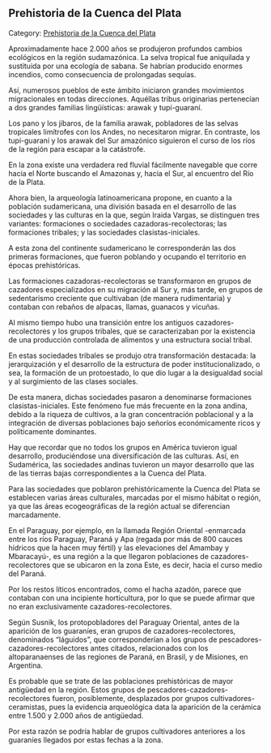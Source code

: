 ## Prehistoria de la Cuenca del Plata

Category: [Prehistoria de la Cuenca del Plata](http://descubrircorrientes.com.ar/2012/index.php/2955-historia-desde-el-origen-hasta-1814/poblamiento-prehistorico-de-la-cuenca-del-plata/prehistoria-de-la-cuenca-del-plata)

Aproximadamente hace 2.000 años se produjeron profundos cambios ecológicos en la región sudamazónica. La selva tropical fue aniquilada y sustituida por una ecología de sabana. Se habrían producido enormes incendios, como consecuencia de prolongadas sequías.

Así, numerosos pueblos de este ámbito iniciaron grandes movimientos migracionales en todas direcciones. Aquéllas tribus originarias pertenecían a dos grandes familias lingüísticas: arawak y tupí-guaraní.

Los pano y los jíbaros, de la familia arawak, pobladores de las selvas tropicales limítrofes con los Andes, no necesitaron migrar. En contraste, los tupí-guaraní y los arawak del Sur amazónico siguieron el curso de los ríos de la región para escapar a la catástrofe.

En la zona existe una verdadera red fluvial fácilmente navegable que corre hacia el Norte buscando el Amazonas y, hacia el Sur, al encuentro del Río de la Plata.

Ahora bien, la arqueología latinoamericana propone, en cuanto a la población sudamericana, una división basada en el desarrollo de las sociedades y las culturas en la que, según Iraida Vargas, se distinguen tres variantes: formaciones o sociedades cazadoras-recolectoras; las formaciones tribales; y las sociedades clasistas-iniciales.

A esta zona del continente sudamericano le corresponderán las dos primeras formaciones, que fueron poblando y ocupando el territorio en épocas prehistóricas.

Las formaciones cazadoras-recolectoras se transformaron en grupos de cazadores especializados en su migración al Sur y, más tarde, en grupos de sedentarismo creciente que cultivaban (de manera rudimentaria) y contaban con rebaños de alpacas, llamas, guanacos y vicuñas.

Al mismo tiempo hubo una transición entre los antiguos cazadores-recolectores y los grupos tribales, que se caracterizaban por la existencia de una producción controlada de alimentos y una estructura social tribal.

En estas sociedades tribales se produjo otra transformación destacada: la jerarquización y el desarrollo de la estructura de poder institucionalizado, o sea, la formación de un protoestado, lo que dio lugar a la desigualdad social y al surgimiento de las clases sociales.

De esta manera, dichas sociedades pasaron a denominarse formaciones clasistas-iniciales. Este fenómeno fue más frecuente en la zona andina, debido a la riqueza de cultivos, a la gran concentración poblacional y a la integración de diversas poblaciones bajo señoríos económicamente ricos y políticamente dominantes.

Hay que recordar que no todos los grupos en América tuvieron igual desarrollo, produciéndose una diversificación de las culturas. Así, en Sudamérica, las sociedades andinas tuvieron un mayor desarrollo que las de las tierras bajas correspondientes a la Cuenca del Plata.

Para las sociedades que poblaron prehistóricamente la Cuenca del Plata se establecen varias áreas culturales, marcadas por el mismo hábitat o región, ya que las áreas ecogeográficas de la región actual se diferencian marcadamente.

En el Paraguay, por ejemplo, en la llamada Región Oriental -enmarcada entre los ríos Paraguay, Paraná y Apa (regada por más de 800 cauces hídricos que la hacen muy fértil) y las elevaciones del Amambay y Mbaracayú-, es una región a la que llegaron poblaciones de cazadores-recolectores que se ubicaron en la zona Este, es decir, hacia el curso medio del Paraná.

Por los restos líticos encontrados, como el hacha azadón, parece que contaban con una incipiente horticultura, por lo que se puede afirmar que no eran exclusivamente cazadores-recolectores.

Según Susnik, los protopobladores del Paraguay Oriental, antes de la aparición de los guaraníes, eran grupos de cazadores-recolectores, denominados “láguidos”, que corresponderían a los grupos de pescadores-cazadores-recolectores antes citados, relacionados con los altoparanaenses de las regiones de Paraná, en Brasil, y de Misiones, en Argentina.

Es probable que se trate de las poblaciones prehistóricas de mayor antigüedad en la región. Estos grupos de pescadores-cazadores-recolectores fueron, posiblemente, desplazados por grupos cultivadores-ceramistas, pues la evidencia arqueológica data la aparición de la cerámica entre 1.500 y 2.000 años de antigüedad.

Por esta razón se podría hablar de grupos cultivadores anteriores a los guaraníes llegados por estas fechas a la zona.